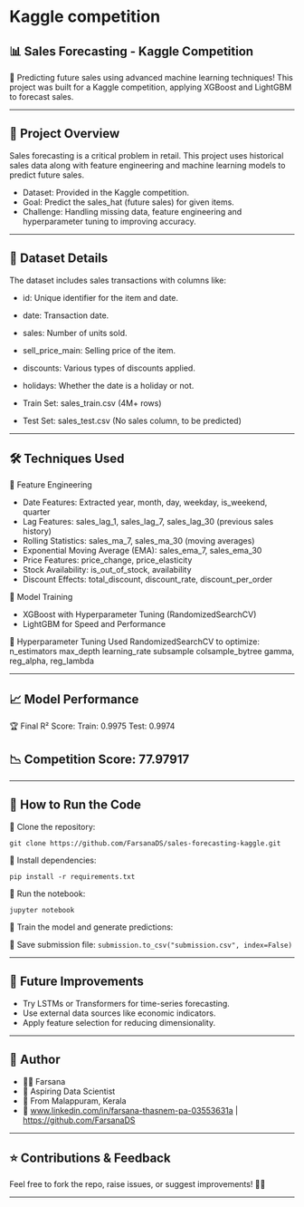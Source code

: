 # Kaggle competition
## 📊 Sales Forecasting - Kaggle Competition

🚀 Predicting future sales using advanced machine learning techniques! This project was built for a Kaggle competition, applying XGBoost and LightGBM to forecast sales.

---

## 📌 Project Overview

Sales forecasting is a critical problem in retail. This project uses historical sales data along with feature engineering and machine learning models to predict future sales.

- Dataset: Provided in the Kaggle competition.
- Goal: Predict the sales_hat (future sales) for given items.
- Challenge: Handling missing data, feature engineering and hyperparameter tuning to improving accuracy.

---

## 📂 Dataset Details

The dataset includes sales transactions with columns like:
- id: Unique identifier for the item and date.
- date: Transaction date.
- sales: Number of units sold.
- sell_price_main: Selling price of the item.
- discounts: Various types of discounts applied.
- holidays: Whether the date is a holiday or not.

- Train Set: sales_train.csv (4M+ rows)
- Test Set: sales_test.csv (No sales column, to be predicted)

---

## 🛠 Techniques Used

⿡ Feature Engineering

- Date Features: Extracted year, month, day, weekday, is_weekend, quarter
- Lag Features: sales_lag_1, sales_lag_7, sales_lag_30 (previous sales history)
- Rolling Statistics: sales_ma_7, sales_ma_30 (moving averages)
- Exponential Moving Average (EMA): sales_ema_7, sales_ema_30
- Price Features: price_change, price_elasticity
- Stock Availability: is_out_of_stock, availability
- Discount Effects: total_discount, discount_rate, discount_per_order

⿢ Model Training

- XGBoost with Hyperparameter Tuning (RandomizedSearchCV)
- LightGBM for Speed and Performance

⿣ Hyperparameter Tuning
Used RandomizedSearchCV to optimize:
n_estimators
max_depth
learning_rate
subsample
colsample_bytree
gamma, reg_alpha, reg_lambda

---

## 📈 Model Performance

🏆 Final R² Score:
Train: 0.9975
Test: 0.9974

## 📉 Competition Score: 77.97917

---

## 📌 How to Run the Code

⿡ Clone the repository:

`git clone https://github.com/FarsanaDS/sales-forecasting-kaggle.git`

⿢ Install dependencies:

`pip install -r requirements.txt`

⿣ Run the notebook:

`jupyter notebook`

⿤ Train the model and generate predictions:

⿥ Save submission file:
`submission.to_csv("submission.csv", index=False)`

---

## 🚀 Future Improvements

- Try LSTMs or Transformers for time-series forecasting.
- Use external data sources like economic indicators.
- Apply feature selection for reducing dimensionality.

---

## 📝 Author

- 👩‍💻 Farsana
- 💼 Aspiring Data Scientist
- 📌 From Malappuram, Kerala
- 🔗 www.linkedin.com/in/farsana-thasnem-pa-03553631a | https://github.com/FarsanaDS

---

## ⭐ Contributions & Feedback

Feel free to fork the repo, raise issues, or suggest improvements! 🚀🔥

---


